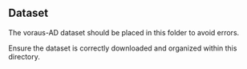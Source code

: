 ## Dataset
The voraus-AD dataset should be placed in this folder to avoid errors.

Ensure the dataset is correctly downloaded and organized within this directory.